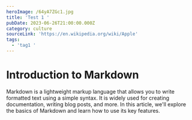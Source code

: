 ```yaml
---
heroImage: /64yA7ZGc1.jpg
title: 'Test 1 '
pubDate: 2023-06-26T21:00:00.000Z
category: culture
sourceLink: 'https://en.wikipedia.org/wiki/Apple'
tags:
  - 'tag1 '
---
```


# Introduction to Markdown

Markdown is a lightweight markup language that allows you to write formatted text using a simple syntax. It is widely used for creating documentation, writing blog posts, and more. In this article, we'll explore the basics of Markdown and learn how to use its key features.
